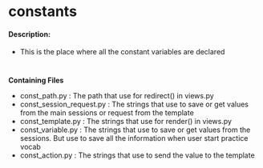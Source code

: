 # constants
#### Description:
- This is the place where all the constant variables are declared
#

**Containing Files**
- const_path.py : The path that use for redirect() in views.py
- const_session_request.py : The strings that use to save or get values from the main sessions or request from the template
- const_template.py : The strings that use for render() in views.py
- const_variable.py : The strings that use to save or get values from the sessions. But use to save all the information when user start practice vocab
- const_action.py : The strings that use to send the value to the template
#